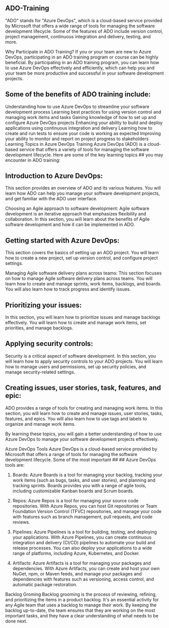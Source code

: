 ## ADO-Training
"ADO" stands for "Azure DevOps", which is a cloud-based service provided by Microsoft that offers a wide range of tools for managing the software development lifecycle. Some of the features of ADO include version control, project management, continuous integration and delivery, testing, and more.

Why Participate in ADO Training?
If you or your team are new to Azure DevOps, participating in an ADO training program or course can be highly beneficial. By participating in an ADO training program, you can learn how to use Azure DevOps effectively and efficiently, which can help you and your team be more productive and successful in your software development projects.

## Some of the benefits of ADO training include:

Understanding how to use Azure DevOps to streamline your software development process
Learning best practices for using version control and managing work items and tasks
Gaining knowledge of how to set up and configure Azure DevOps projects
Enhancing your ability to build and deploy applications using continuous integration and delivery
Learning how to create and run tests to ensure your code is working as expected
Improving your ability to monitor and report on project progress to stakeholders
Learning Topics in Azure DevOps Training
Azure DevOps (ADO) is a cloud-based service that offers a variety of tools for managing the software development lifecycle. Here are some of the key learning topics ## you may encounter in ADO training:

## Introduction to Azure DevOps:
This section provides an overview of ADO and its various features. You will learn how ADO can help you manage your software development projects, and get familiar with the ADO user interface.

Choosing an Agile approach to software development:
Agile software development is an iterative approach that emphasizes flexibility and collaboration. In this section, you will learn about the benefits of Agile software development and how it can be implemented in ADO.

## Getting started with Azure DevOps:
This section covers the basics of setting up an ADO project. You will learn how to create a new project, set up version control, and configure project settings.

Managing Agile software delivery plans across teams:
This section focuses on how to manage Agile software delivery plans across teams. You will learn how to create and manage sprints, work items, backlogs, and boards. You will also learn how to track progress and identify issues.

## Prioritizing your issues:
In this section, you will learn how to prioritize issues and manage backlogs effectively. You will learn how to create and manage work items, set priorities, and manage backlogs.

## Applying security controls:
Security is a critical aspect of software development. In this section, you will learn how to apply security controls to your ADO projects. You will learn how to manage users and permissions, set up security policies, and manage security-related settings.

## Creating issues, user stories, task, features, and epic:
ADO provides a range of tools for creating and managing work items. In this section, you will learn how to create and manage issues, user stories, tasks, features, and epics. You will also learn how to use tags and labels to organize and manage work items.

By learning these topics, you will gain a better understanding of how to use Azure DevOps to manage your software development projects effectively.

Azure DevOps Tools
Azure DevOps is a cloud-based service provided by Microsoft that offers a range of tools for managing the software development lifecycle. Some of the most important ## ## Azure DevOps tools are:

1. Boards:
Azure Boards is a tool for managing your backlog, tracking your work items (such as bugs, tasks, and user stories), and planning and tracking sprints. Boards provides you with a range of agile tools, including customizable Kanban boards and Scrum boards.

2. Repos:
Azure Repos is a tool for managing your source code repositories. With Azure Repos, you can host Git repositories or Team Foundation Version Control (TFVC) repositories, and manage your code with features such as branch management, pull requests, and code reviews.

3. Pipelines:
Azure Pipelines is a tool for building, testing, and deploying your applications. With Azure Pipelines, you can create continuous integration and delivery (CI/CD) pipelines to automate your build and release processes. You can also deploy your applications to a wide range of platforms, including Azure, Kubernetes, and Docker.

4. Artifacts:
Azure Artifacts is a tool for managing your packages and dependencies. With Azure Artifacts, you can create and host your own NuGet, npm, or Maven feeds, and manage your packages and dependencies with features such as versioning, access control, and automatic package restoration.

Backlog Groming
Backlog grooming is the process of reviewing, refining, and prioritizing the items in a product backlog. It's an essential activity for any Agile team that uses a backlog to manage their work. By keeping the backlog up-to-date, the team ensures that they are working on the most important tasks, and they have a clear understanding of what needs to be done next.

